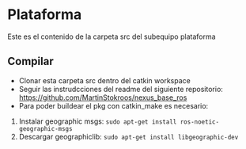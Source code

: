 # Plataforma
Este es el contenido de la carpeta src del subequipo plataforma

## Compilar
* Clonar esta carpeta src dentro del catkin workspace
* Seguir las instrudcciones del readme del siguiente repositorio: https://github.com/MartinStokroos/nexus_base_ros
* Para poder buildear el pkg con catkin_make es necesario:
1. Instalar geographic msgs: `sudo apt-get install ros-noetic-geographic-msgs`
2. Descargar geographiclib: `sudo apt-get install libgeographic-dev`
